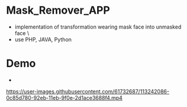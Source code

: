 # Mask_Remover_APP
- implementation of transformation wearing mask face into unmasked face \
- use PHP, JAVA, Python 

# Demo
- 
https://user-images.githubusercontent.com/61732687/113242086-0c85d780-92eb-11eb-9f0e-2d1ace3688f4.mp4




